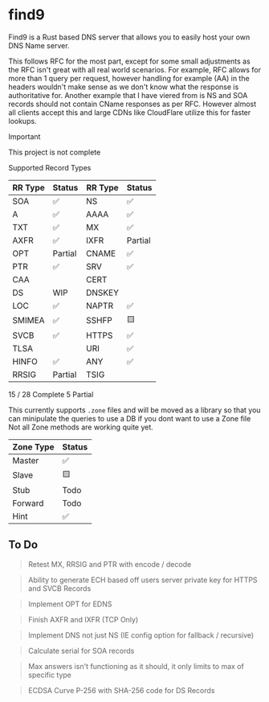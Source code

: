 find9
====

Find9 is a Rust based DNS server that allows you to easily host your own DNS Name server.

This follows RFC for the most part, except for some small adjustments as the RFC isn't great with all real world scenarios.
For example, RFC allows for more than 1 query per request, however handling for example (AA) in the headers wouldn't make sense
as we don't know what the response is authoritative for. Another example that I have viered from is NS and SOA records should not
contain CName responses as per RFC. However almost all clients accept this and large CDNs like CloudFlare utilize this for faster
lookups.

> [!important]
> This project is not complete

Supported Record Types

| RR Type | Status  | RR Type | Status  |
|---------|---------|---------|---------|
| SOA     | ✅       | NS      | ✅       |
| A       | ✅       | AAAA    | ✅       |
| TXT     | ✅       | MX      | ✅       |
| AXFR    | ✅       | IXFR    | Partial |
| OPT     | Partial | CNAME   | ✅       |
| PTR     | ✅       | SRV     | ✅       |
| CAA     |         | CERT    |         |
| DS      | WIP     | DNSKEY  |         |
| LOC     | ✅       | NAPTR   | ✅      |
| SMIMEA  | ✅       | SSHFP   | 🟨      |
| SVCB    | ✅       | HTTPS   | ✅       |
| TLSA    |         | URI     | ✅       |
| HINFO   | ✅       | ANY     | ✅       |
| RRSIG   | Partial | TSIG    |         |

15 / 28 Complete
5 Partial

This currently supports `.zone` files and will be moved as a library so that you can minipulate the queries to use a DB if you dont want to use a Zone file
Not all Zone methods are working quite yet.

| Zone Type | Status |
|-----------|--------|
| Master    | ✅      |
| Slave     | 🟨     |
| Stub      | Todo   |
| Forward   | Todo   |
| Hint      | ✅      |

To Do
----

> Retest MX, RRSIG and PTR with encode / decode

> Ability to generate ECH based off users server private key for HTTPS and SVCB Records

> Implement OPT for EDNS

> Finish AXFR and IXFR (TCP Only)

> Implement DNS not just NS (IE config option for fallback / recursive)

> Calculate serial for SOA records

> Max answers isn't functioning as it should, it only limits to max of specific type

> ECDSA Curve P-256 with SHA-256 code for DS Records
